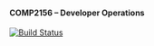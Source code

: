 #### COMP2156 – Developer Operations

[![Build Status](https://app.travis-ci.com/HaromWorld/COMP2156.svg?branch=main)](https://app.travis-ci.com/HaromWorld/COMP2156)
